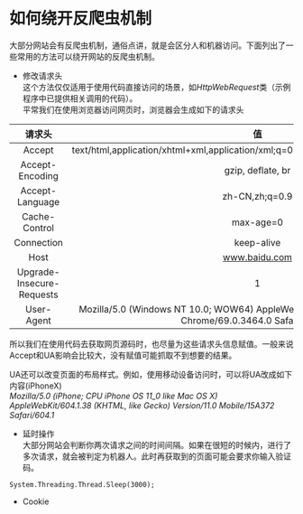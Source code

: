 # 如何绕开反爬虫机制

大部分网站会有反爬虫机制，通俗点讲，就是会区分人和机器访问。下面列出了一些常用的方法可以绕开网站的反爬虫机制。

* 修改请求头   
这个方法仅仅适用于使用代码直接访问的场景，如*HttpWebRequest*类（示例程序中已提供相关调用的代码）。  
平常我们在使用浏览器访问网页时，浏览器会生成如下的请求头   

请求头|值
:--:|:--:
Accept|text/html,application/xhtml+xml,application/xml;q=0.9,image/webp,image/apng,*/*;q=0.8
Accept-Encoding|gzip, deflate, br
Accept-Language|zh-CN,zh;q=0.9
Cache-Control|max-age=0
Connection|keep-alive
Host|www.baidu.com
Upgrade-Insecure-Requests|1
User-Agent|Mozilla/5.0 (Windows NT 10.0; WOW64) AppleWebKit/537.36 (KHTML, like Gecko) Chrome/69.0.3464.0 Safari/537.36  

所以我们在使用代码去获取网页源码时，也尽量为这些请求头信息赋值。一般来说Accept和UA影响会比较大，没有赋值可能抓取不到想要的结果。  

UA还可以改变页面的布局样式。例如，使用移动设备访问时，可以将UA改成如下内容(iPhoneX)  
*Mozilla/5.0 (iPhone; CPU iPhone OS 11_0 like Mac OS X) AppleWebKit/604.1.38 (KHTML, like Gecko) Version/11.0 Mobile/15A372 Safari/604.1*

* 延时操作  
大部分网站会判断你两次请求之间的时间间隔。如果在很短的时候内，进行了多次请求，就会被判定为机器人。此时再获取到的页面可能会要求你输入验证码。
```
System.Threading.Thread.Sleep(3000);
```

* Cookie  

